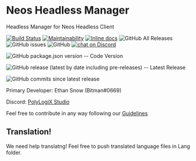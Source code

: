 # Neos Headless Manager 
Headless Manager for Neos Headless Client

[![Build Status](https://travis-ci.org/bombitmanbomb/HeadlessCore.svg?branch=master)](https://travis-ci.org/bombitmanbomb/HeadlessCore) [![Maintainability](https://api.codeclimate.com/v1/badges/69cd0dabe98ce6ccace9/maintainability)](https://codeclimate.com/github/bombitmanbomb/HeadlessCore/maintainability) [![Inline docs](http://inch-ci.org/github/bombitmanbomb/HeadlessCore.svg?branch=master)](http://inch-ci.org/github/bombitmanbomb/HeadlessCore) ![GitHub All Releases](https://img.shields.io/github/downloads/bombitmanbomb/HeadlessCore/total) ![GitHub issues](https://img.shields.io/github/issues/bombitmanbomb/HeadlessCore) ![GitHub](https://img.shields.io/github/license/bombitmanbomb/HeadlessCore)
<a href="https://discord.gg/qXatU97"><img src="https://img.shields.io/discord/571612136036499466?logo=discord" alt="chat on Discord"></a>



![GitHub package.json version](https://img.shields.io/github/package-json/v/bombitmanbomb/HeadlessCore) -- Code Version

![GitHub release (latest by date including pre-releases)](https://img.shields.io/github/v/release/bombitmanbomb/HeadlessCore?include_prereleases) -- Latest Release

![GitHub commits since latest release](https://img.shields.io/github/commits-since/bombitmanbomb/HeadlessCore/latest)

Primary Developer: Ethan Snow (Bitman#0669)

Discord: [PolyLogiX Studio](https://discord.gg/6y2A4Pk)

Feel free to contribute in any way following our [Guidelines](https://github.com/bombitmanbomb/HeadlessCore/blob/master/CONTRIBUTING.md)


## Translation!
We need help translatng! Feel free to push translated language files in Lang folder.
